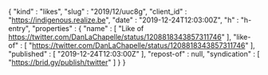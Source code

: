 {
  "kind" : "likes",
  "slug" : "2019/12/uuc8g",
  "client_id" : "https://indigenous.realize.be",
  "date" : "2019-12-24T12:03:00Z",
  "h" : "h-entry",
  "properties" : {
    "name" : [ "Like of https://twitter.com/DanLaChapelle/status/1208818343857311746" ],
    "like-of" : [ "https://twitter.com/DanLaChapelle/status/1208818343857311746" ],
    "published" : [ "2019-12-24T12:03:00Z" ],
    "repost-of" : null,
    "syndication" : [ "https://brid.gy/publish/twitter" ]
  }
}
